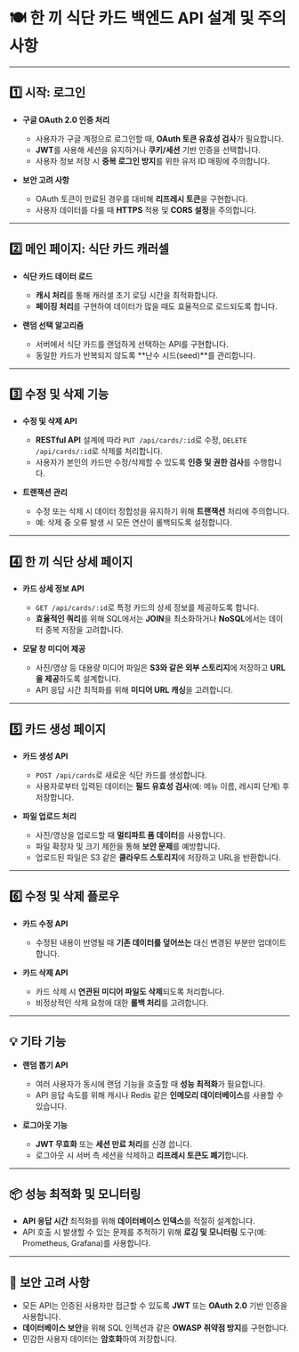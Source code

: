 # 🍽️ 한 끼 식단 카드 백엔드 API 설계 및 주의 사항

---

## 1️⃣ 시작: 로그인

- **구글 OAuth 2.0 인증 처리**

  - 사용자가 구글 계정으로 로그인할 때, **OAuth 토큰 유효성 검사**가 필요합니다.
  - **JWT**를 사용해 세션을 유지하거나 **쿠키/세션** 기반 인증을 선택합니다.
  - 사용자 정보 저장 시 **중복 로그인 방지**를 위한 유저 ID 매핑에 주의합니다.

- **보안 고려 사항**
  - OAuth 토큰이 만료된 경우를 대비해 **리프레시 토큰**을 구현합니다.
  - 사용자 데이터를 다룰 때 **HTTPS** 적용 및 **CORS 설정**을 주의합니다.

---

## 2️⃣ 메인 페이지: 식단 카드 캐러셀

- **식단 카드 데이터 로드**

  - **캐시 처리**를 통해 캐러셀 초기 로딩 시간을 최적화합니다.
  - **페이징 처리**를 구현하여 데이터가 많을 때도 효율적으로 로드되도록 합니다.

- **랜덤 선택 알고리즘**
  - 서버에서 식단 카드를 랜덤하게 선택하는 API를 구현합니다.
  - 동일한 카드가 반복되지 않도록 **난수 시드(seed)**를 관리합니다.

---

## 3️⃣ 수정 및 삭제 기능

- **수정 및 삭제 API**

  - **RESTful API** 설계에 따라 `PUT /api/cards/:id`로 수정, `DELETE /api/cards/:id`로 삭제를 처리합니다.
  - 사용자가 본인의 카드만 수정/삭제할 수 있도록 **인증 및 권한 검사**를 수행합니다.

- **트랜잭션 관리**
  - 수정 또는 삭제 시 데이터 정합성을 유지하기 위해 **트랜잭션** 처리에 주의합니다.
  - 예: 삭제 중 오류 발생 시 모든 연산이 롤백되도록 설정합니다.

---

## 4️⃣ 한 끼 식단 상세 페이지

- **카드 상세 정보 API**

  - `GET /api/cards/:id`로 특정 카드의 상세 정보를 제공하도록 합니다.
  - **효율적인 쿼리**를 위해 SQL에서는 **JOIN**을 최소화하거나 **NoSQL**에서는 데이터 중복 저장을 고려합니다.

- **모달 창 미디어 제공**
  - 사진/영상 등 대용량 미디어 파일은 **S3와 같은 외부 스토리지**에 저장하고 **URL을 제공**하도록 설계합니다.
  - API 응답 시간 최적화를 위해 **미디어 URL 캐싱**을 고려합니다.

---

## 5️⃣ 카드 생성 페이지

- **카드 생성 API**

  - `POST /api/cards`로 새로운 식단 카드를 생성합니다.
  - 사용자로부터 입력된 데이터는 **필드 유효성 검사**(예: 메뉴 이름, 레시피 단계) 후 저장합니다.

- **파일 업로드 처리**
  - 사진/영상을 업로드할 때 **멀티파트 폼 데이터**를 사용합니다.
  - 파일 확장자 및 크기 제한을 통해 **보안 문제**를 예방합니다.
  - 업로드된 파일은 S3 같은 **클라우드 스토리지**에 저장하고 URL을 반환합니다.

---

## 6️⃣ 수정 및 삭제 플로우

- **카드 수정 API**

  - 수정된 내용이 반영될 때 **기존 데이터를 덮어쓰는** 대신 변경된 부분만 업데이트합니다.

- **카드 삭제 API**
  - 카드 삭제 시 **연관된 미디어 파일도 삭제**되도록 처리합니다.
  - 비정상적인 삭제 요청에 대한 **롤백 처리**를 고려합니다.

---

## 💡 기타 기능

- **랜덤 뽑기 API**

  - 여러 사용자가 동시에 랜덤 기능을 호출할 때 **성능 최적화**가 필요합니다.
  - API 응답 속도를 위해 캐시나 Redis 같은 **인메모리 데이터베이스**를 사용할 수 있습니다.

- **로그아웃 기능**
  - **JWT 무효화** 또는 **세션 만료 처리**를 신경 씁니다.
  - 로그아웃 시 서버 측 세션을 삭제하고 **리프레시 토큰도 폐기**합니다.

---

## 📦 성능 최적화 및 모니터링

- **API 응답 시간** 최적화를 위해 **데이터베이스 인덱스**를 적절히 설계합니다.
- API 호출 시 발생할 수 있는 문제를 추적하기 위해 **로깅 및 모니터링** 도구(예: Prometheus, Grafana)를 사용합니다.

---

## 🔐 보안 고려 사항

- 모든 API는 인증된 사용자만 접근할 수 있도록 **JWT** 또는 **OAuth 2.0** 기반 인증을 사용합니다.
- **데이터베이스 보안**을 위해 SQL 인젝션과 같은 **OWASP 취약점 방지**를 구현합니다.
- 민감한 사용자 데이터는 **암호화**하여 저장합니다.
